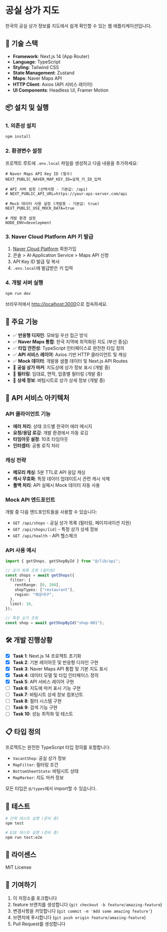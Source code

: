 # 공실 상가 지도

한국의 공실 상가 정보를 지도에서 쉽게 확인할 수 있는 웹 애플리케이션입니다.

## 🚀 기술 스택

- **Framework**: Next.js 14 (App Router)
- **Language**: TypeScript
- **Styling**: Tailwind CSS
- **State Management**: Zustand
- **Maps**: Naver Maps API
- **HTTP Client**: Axios (API 서비스 레이어)
- **UI Components**: Headless UI, Framer Motion

## 📦 설치 및 실행

### 1. 의존성 설치

```bash
npm install
```

### 2. 환경변수 설정

프로젝트 루트에 `.env.local` 파일을 생성하고 다음 내용을 추가하세요:

```env
# Naver Maps API Key ID (필수)
NEXT_PUBLIC_NAVER_MAP_KEY_ID=실제_키_ID_입력

# API 서버 설정 (선택사항 - 기본값: /api)
# NEXT_PUBLIC_API_URL=https://your-api-server.com/api

# Mock 데이터 사용 설정 (개발용 - 기본값: true)
NEXT_PUBLIC_USE_MOCK_DATA=true

# 개발 환경 설정
NODE_ENV=development
```

### 3. Naver Cloud Platform API 키 발급

1. [Naver Cloud Platform](https://www.ncloud.com/) 회원가입
2. 콘솔 > AI·Application Service > Maps API 신청
3. API Key ID 발급 및 복사
4. `.env.local`에 발급받은 키 입력

### 4. 개발 서버 실행

```bash
npm run dev
```

브라우저에서 [http://localhost:3000](http://localhost:3000)으로 접속하세요.

## 📱 주요 기능

- ✅ **반응형 디자인**: 모바일 우선 접근 방식
- ✅ **Naver Maps 통합**: 한국 지역에 최적화된 지도 (부산 중심)
- ✅ **타입 안전성**: TypeScript 인터페이스로 완전한 타입 정의
- ✅ **API 서비스 레이어**: Axios 기반 HTTP 클라이언트 및 캐싱
- ✅ **Mock 데이터**: 개발용 샘플 데이터 및 Next.js API Routes
- 🔄 **공실 상가 마커**: 지도상에 상가 정보 표시 (개발 중)
- 🔄 **필터링**: 임대료, 면적, 업종별 필터링 (개발 중)
- 🔄 **상세 정보**: 바텀시트로 상가 상세 정보 (개발 중)

## 🔧 API 서비스 아키텍처

### API 클라이언트 기능

- **에러 처리**: 상태 코드별 한국어 에러 메시지
- **요청/응답 로깅**: 개발 환경에서 자동 로깅
- **타임아웃 설정**: 10초 타임아웃
- **인터셉터**: 공통 로직 처리

### 캐싱 전략

- **메모리 캐싱**: 5분 TTL로 API 응답 캐싱
- **캐시 무효화**: 특정 데이터 업데이트시 관련 캐시 삭제
- **폴백 처리**: API 실패시 Mock 데이터 자동 사용

### Mock API 엔드포인트

개발 중 다음 엔드포인트들을 사용할 수 있습니다:

- `GET /api/shops` - 공실 상가 목록 (필터링, 페이지네이션 지원)
- `GET /api/shops/[id]` - 특정 상가 상세 정보
- `GET /api/health` - API 헬스체크

### API 사용 예시

```typescript
import { getShops, getShopById } from "@/lib/api";

// 상가 목록 조회 (필터링)
const shops = await getShops({
  filter: {
    rentRange: [0, 200],
    shopTypes: ["restaurant"],
    region: "해운대구",
  },
  limit: 10,
});

// 특정 상가 조회
const shop = await getShopById("shop-001");
```

## 🛠️ 개발 진행상황

- [x] **Task 1**: Next.js 14 프로젝트 초기화
- [x] **Task 2**: 기본 레이아웃 및 반응형 디자인 구현
- [x] **Task 3**: Naver Maps API 통합 및 기본 지도 표시
- [x] **Task 4**: 데이터 모델 및 타입 인터페이스 정의
- [x] **Task 5**: API 서비스 레이어 구현
- [ ] **Task 6**: 지도에 마커 표시 기능 구현
- [ ] **Task 7**: 바텀시트 상세 정보 컴포넌트
- [ ] **Task 8**: 필터 시스템 구현
- [ ] **Task 9**: 검색 기능 구현
- [ ] **Task 10**: 성능 최적화 및 테스트

## 📋 타입 정의

프로젝트는 완전한 TypeScript 타입 정의를 포함합니다:

- `VacantShop`: 공실 상가 정보
- `MapFilter`: 필터링 조건
- `BottomSheetState`: 바텀시트 상태
- `MapMarker`: 지도 마커 정보

모든 타입은 `@/types`에서 import할 수 있습니다.

## 🧪 테스트

```bash
# 단위 테스트 실행 (준비 중)
npm test

# E2E 테스트 실행 (준비 중)
npm run test:e2e
```

## 📄 라이센스

MIT License

## 🤝 기여하기

1. 이 저장소를 포크합니다
2. feature 브랜치를 생성합니다 (`git checkout -b feature/amazing-feature`)
3. 변경사항을 커밋합니다 (`git commit -m 'Add some amazing feature'`)
4. 브랜치에 푸시합니다 (`git push origin feature/amazing-feature`)
5. Pull Request를 생성합니다
